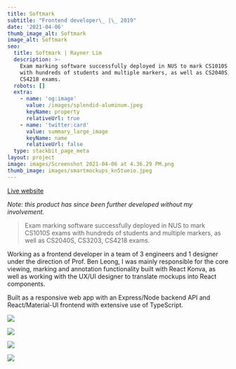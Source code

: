 ```yaml
---
title: Softmark
subtitle: "Frontend developer\_ |\_ 2019"
date: '2021-04-06'
thumb_image_alt: Softmark
image_alt: Softmark
seo:
  title: Softmark | Rayner Lim
  description: >-
    Exam marking software successfully deployed in NUS to mark CS1010S exams
    with hundreds of students and multiple markers, as well as CS2040S, CS3203,
    CS4218 exams.
  robots: []
  extra:
    - name: 'og:image'
      value: /images/splendid-aluminum.jpeg
      keyName: property
      relativeUrl: true
    - name: 'twitter:card'
      value: summary_large_image
      keyName: name
      relativeUrl: false
  type: stackbit_page_meta
layout: project
image: images/Screenshot 2021-04-06 at 4.36.29 PM.png
thumb_image: images/smartmockups_kn5tueio.jpeg
---
```

[Live website](https://www.softmark.org/)

*Note: this product has since been further developed without my involvement.*

> Exam marking software successfully deployed in NUS to mark CS1010S exams with hundreds of students and multiple markers, as well as CS2040S, CS3203, CS4218 exams.

Working as a frontend developer in a team of 3 engineers and 1 designer under the direction of Prof. Ben Leong, I was mainly responsible for the core viewing, marking and annotation functionality built with React Konva, as well as working with the UX/UI designer to translate mockups into React components.

Built as a responsive web app with an Express/Node backend API and React/Material-UI frontend with extensive use of TypeScript.

![](/images/smartmockups_kn5u9ca9.jpeg)

![](/images/Screenshot%202021-04-06%20at%204.57.25%20PM.png)

![](/images/Screenshot%202021-04-06%20at%204.36.00%20PM.png)

![](/images/Screenshot%202021-04-06%20at%204.36.10%20PM.png)
